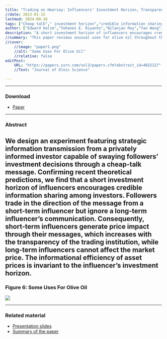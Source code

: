 ```yaml
---
title: "Trading on Hearsay: Influencers’ Investment Horizon, Transparency of Trading Institution, and Credible Information Sharing" 
//date: 2013-01-15
lastmod: 2024-09-16
tags: ["Cheap talk"," investment horizon","credible information sharing","the efficiency of security markets","experiments"]
author: ["Edward Halim","Yohanes E. Riyanto","Nilanjan Roy","Yan Wang"]
description: "A short investment horizon of influencers encourages credible information sharing among investors." 
//summary: "This paper reviews unusual uses for olive oil throughout the Mediterranean world. It highlights in particular the challengs arising from excessive or unorthodox consumption of olive oil." 
//cover:
    //image: "paper1.png"
    //alt: "Some Uses For Olive Oil"
    //relative: false
editPost:
    URL: "https://papers.ssrn.com/sol3/papers.cfm?abstract_id=4025127"
    //Text: "Journal of Oleic Science"

---
```


---

### Download

+ [Paper](paper1.pdf)
---

### Abstract

We design an experiment featuring strategic information transmission from
a privately informed investor capable of swaying followers’ investment decisions
through a cheap-talk message. Confirming recent theoretical predictions, we
find that a short investment horizon of influencers encourages credible information
sharing among investors. Followers trade in the direction of the message
from a short-term influencer but ignore a long-term influencer’s communication.
Consequently, short-term influencers generate price impact through their
messages, which increases with the transparency of the trading institution,
while long-term influencers cannot affect the market price. The informational
efficiency of asset prices is invariant to the influencer’s investment horizon.
---

### Figure 6: Some Uses For Olive Oil

![](paper1.png)

---


### Related material

+ [Presentation slides](presentation1.pdf)
+ [Summary of the paper](https://www.penguinrandomhouse.com/books/110403/unusual-uses-for-olive-oil-by-alexander-mccall-smith/)

